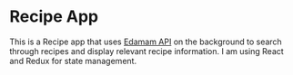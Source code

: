 # Recipe App

This is a Recipe app that uses [Edamam API](https://developer.edamam.com/) on the background to search through recipes and display relevant recipe information. 
I am using React and Redux for state management.
